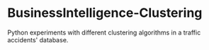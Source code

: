 # BusinessIntelligence-Clustering
Python experiments with different clustering algorithms in a traffic accidents' database.
